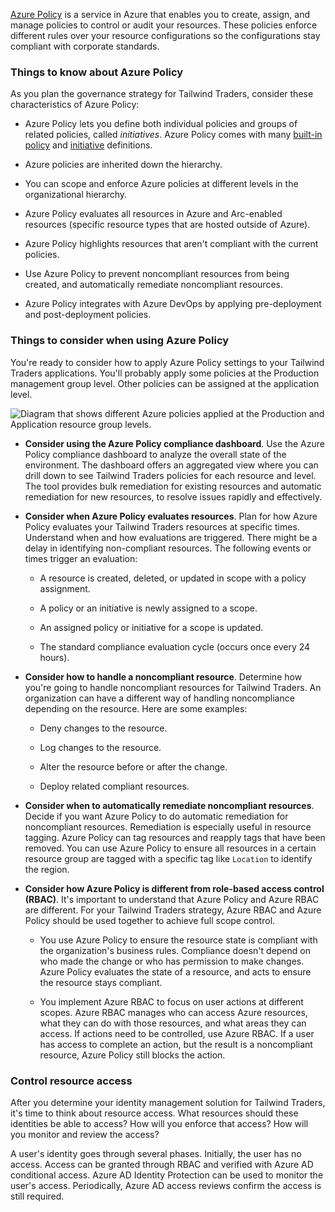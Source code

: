 
[Azure Policy](https://azure.microsoft.com/services/azure-policy) is a service in Azure that enables you to create, assign, and manage policies to control or audit your resources. These policies enforce different rules over your resource configurations so the configurations stay compliant with corporate standards.

### Things to know about Azure Policy

As you plan the governance strategy for Tailwind Traders, consider these characteristics of Azure Policy:

- Azure Policy lets you define both individual policies and groups of related policies, called _initiatives_. Azure Policy comes with many [built-in policy](https://learn.microsoft.com/en-us/azure/governance/policy/samples/built-in-policies) and [initiative](https://learn.microsoft.com/en-us/azure/governance/policy/samples/built-in-initiatives) definitions.
    
- Azure policies are inherited down the hierarchy.
    
- You can scope and enforce Azure policies at different levels in the organizational hierarchy.
    
- Azure Policy evaluates all resources in Azure and Arc-enabled resources (specific resource types that are hosted outside of Azure).
    
- Azure Policy highlights resources that aren't compliant with the current policies.
    
- Use Azure Policy to prevent noncompliant resources from being created, and automatically remediate noncompliant resources.
    
- Azure Policy integrates with Azure DevOps by applying pre-deployment and post-deployment policies.
    

### Things to consider when using Azure Policy

You're ready to consider how to apply Azure Policy settings to your Tailwind Traders applications. You'll probably apply some policies at the Production management group level. Other policies can be assigned at the application level.

![Diagram that shows different Azure policies applied at the Production and Application resource group levels.](https://learn.microsoft.com/en-us/training/wwl-azure/design-governance/media/azure-policy-choices.png)

- **Consider using the Azure Policy compliance dashboard**. Use the Azure Policy compliance dashboard to analyze the overall state of the environment. The dashboard offers an aggregated view where you can drill down to see Tailwind Traders policies for each resource and level. The tool provides bulk remediation for existing resources and automatic remediation for new resources, to resolve issues rapidly and effectively.
    
- **Consider when Azure Policy evaluates resources**. Plan for how Azure Policy evaluates your Tailwind Traders resources at specific times. Understand when and how evaluations are triggered. There might be a delay in identifying non-compliant resources. The following events or times trigger an evaluation:
    
    - A resource is created, deleted, or updated in scope with a policy assignment.
        
    - A policy or an initiative is newly assigned to a scope.
        
    - An assigned policy or initiative for a scope is updated.
        
    - The standard compliance evaluation cycle (occurs once every 24 hours).
        
- **Consider how to handle a noncompliant resource**. Determine how you're going to handle noncompliant resources for Tailwind Traders. An organization can have a different way of handling noncompliance depending on the resource. Here are some examples:
    
    - Deny changes to the resource.
        
    - Log changes to the resource.
        
    - Alter the resource before or after the change.
        
    - Deploy related compliant resources.
        
- **Consider when to automatically remediate noncompliant resources**. Decide if you want Azure Policy to do automatic remediation for noncompliant resources. Remediation is especially useful in resource tagging. Azure Policy can tag resources and reapply tags that have been removed. You can use Azure Policy to ensure all resources in a certain resource group are tagged with a specific tag like `Location` to identify the region.
    
- **Consider how Azure Policy is different from role-based access control (RBAC)**. It's important to understand that Azure Policy and Azure RBAC are different. For your Tailwind Traders strategy, Azure RBAC and Azure Policy should be used together to achieve full scope control.
    
    - You use Azure Policy to ensure the resource state is compliant with the organization's business rules. Compliance doesn't depend on who made the change or who has permission to make changes. Azure Policy evaluates the state of a resource, and acts to ensure the resource stays compliant.
        
    - You implement Azure RBAC to focus on user actions at different scopes. Azure RBAC manages who can access Azure resources, what they can do with those resources, and what areas they can access. If actions need to be controlled, use Azure RBAC. If a user has access to complete an action, but the result is a noncompliant resource, Azure Policy still blocks the action.
        

### Control resource access

After you determine your identity management solution for Tailwind Traders, it's time to think about resource access. What resources should these identities be able to access? How will you enforce that access? How will you monitor and review the access?

A user's identity goes through several phases. Initially, the user has no access. Access can be granted through RBAC and verified with Azure AD conditional access. Azure AD Identity Protection can be used to monitor the user's access. Periodically, Azure AD access reviews confirm the access is still required.
